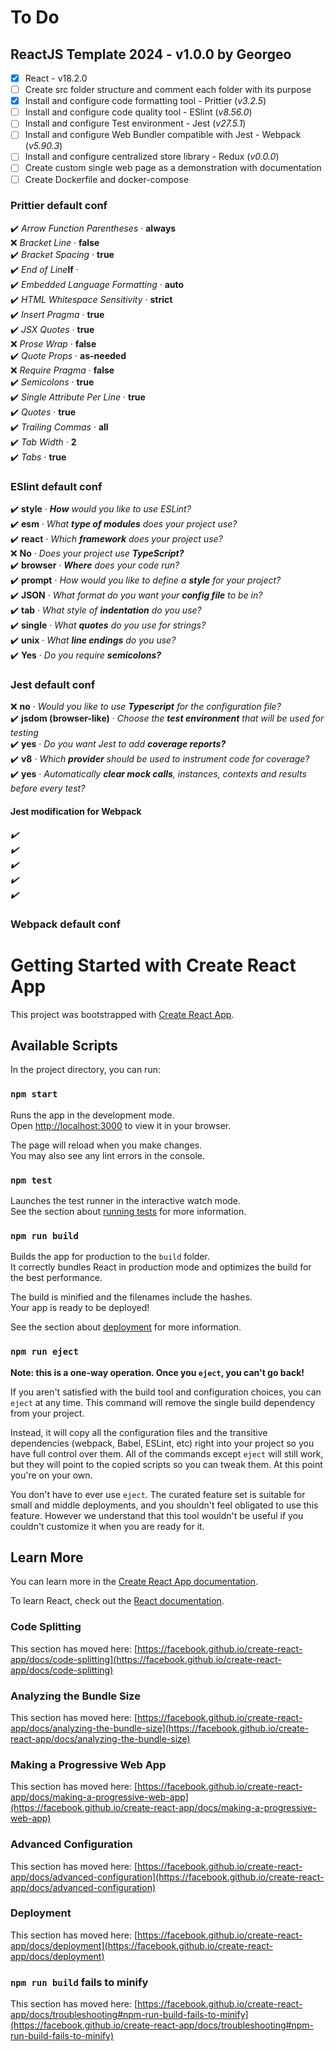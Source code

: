 # To Do

## ReactJS Template 2024 - v1.0.0 by Georgeo

- [x] React - v18.2.0
- [ ] Create src folder structure and comment each folder with its purpose
- [x] Install and configure code formatting tool - Prittier (<i>v3.2.5</i>)
- [ ] Install and configure code quality tool - ESlint (<i>v8.56.0</i>)
- [ ] Install and configure Test environment - Jest (<i>v27.5.1</i>)
- [ ] Install and configure Web Bundler compatible with Jest - Webpack (<i>v5.90.3</i>)
- [ ] Install and configure centralized store library - Redux (<i>v0.0.0</i>)
- [ ] Create custom single web page as a demonstration with documentation
- [ ] Create Dockerfile and docker-compose

### Prittier default conf

:heavy_check_mark: <i>Arrow Function Parentheses</i> · <b>always</b>\
:x: <i>Bracket Line</i> · <b>false</b>\
:heavy_check_mark: <i>Bracket Spacing</i> · <b>true</b>\
:heavy_check_mark: <i>End of Line</i><b>lf</b> · \
:heavy_check_mark: <i>Embedded Language Formatting</i> · <b>auto</b>\
:heavy_check_mark: <i>HTML Whitespace Sensitivity</i> · <b>strict</b>\
:heavy_check_mark: <i>Insert Pragma</i> · <b>true</b>\
:heavy_check_mark: <i>JSX Quotes</i> · <b>true</b>\
:x: <i>Prose Wrap</i> · <b>false</b>\
:heavy_check_mark: <i>Quote Props</i> · <b>as-needed</b>\
:x: <i>Require Pragma</i> · <b>false</b>\
:heavy_check_mark: <i>Semicolons</i> · <b>true</b>\
:heavy_check_mark: <i>Single Attribute Per Line</i> · <b>true</b>\
:heavy_check_mark: <i>Quotes</i> · <b>true</b>\
:heavy_check_mark: <i>Trailing Commas</i> · <b>all</b>\
:heavy_check_mark: <i>Tab Width</i> · <b>2</b>\
:heavy_check_mark: <i>Tabs</i> · <b>true</b>

### ESlint default conf

:heavy_check_mark: <b>style</b> · <i><b>How</b> would you like to use ESLint?</i>\
:heavy_check_mark: <b>esm</b> · <i>What <b>type of modules</b> does your project use?</i>\
:heavy_check_mark: <b>react</b> · <i>Which <b>framework</b> does your project use?</i>\
:x: <b>No</b> · <i>Does your project use <b>TypeScript?</b></i>\
:heavy_check_mark: <b>browser</b> · <i><b>Where</b> does your code run?</i>\
:heavy_check_mark: <b>prompt</b> · <i>How would you like to define a <b>style</b> for your project?</i>\
:heavy_check_mark: <b>JSON</b> · <i>What format do you want your <b>config file</b> to be in?</i>\
:heavy_check_mark: <b>tab</b> · <i>What style of <b>indentation</b> do you use?</i>\
:heavy_check_mark: <b>single</b> · <i>What <b>quotes</b> do you use for strings?</i>\
:heavy_check_mark: <b>unix</b> · <i>What <b>line endings</b> do you use?</i>\
:heavy_check_mark: <b>Yes</b> · <i>Do you require <b>semicolons?</b></i>

### Jest default conf

:x: <b>no</b> · <i>Would you like to use <b>Typescript</b> for the configuration file?</i>\
:heavy_check_mark: <b>jsdom (browser-like)</b> · <i>Choose the <b>test environment</b> that will be used for testing</i>\
:heavy_check_mark: <b>yes</b> · <i>Do you want Jest to add <b>coverage reports?</b></i>\
:heavy_check_mark: <b>v8</b> · <i>Which <b>provider</b> should be used to instrument code for coverage?</b></i>\
:heavy_check_mark: <b>yes</b> · <i>Automatically <b>clear mock calls</b>, instances, contexts and results before every test?</i>

#### Jest modification for Webpack

<i>:heavy_check_mark: </i>\
<i>:heavy_check_mark: </i>\
<i>:heavy_check_mark: </i>\
<i>:heavy_check_mark: </i>\
<i>:heavy_check_mark: </i>

### Webpack default conf

# Getting Started with Create React App

This project was bootstrapped with [Create React App](https://github.com/facebook/create-react-app).

## Available Scripts

In the project directory, you can run:

### `npm start`

Runs the app in the development mode.\
Open [http://localhost:3000](http://localhost:3000) to view it in your browser.

The page will reload when you make changes.\
You may also see any lint errors in the console.

### `npm test`

Launches the test runner in the interactive watch mode.\
See the section about [running tests](https://facebook.github.io/create-react-app/docs/running-tests) for more information.

### `npm run build`

Builds the app for production to the `build` folder.\
It correctly bundles React in production mode and optimizes the build for the best performance.

The build is minified and the filenames include the hashes.\
Your app is ready to be deployed!

See the section about [deployment](https://facebook.github.io/create-react-app/docs/deployment) for more information.

### `npm run eject`

**Note: this is a one-way operation. Once you `eject`, you can't go back!**

If you aren't satisfied with the build tool and configuration choices, you can `eject` at any time. This command will remove the single build dependency from your project.

Instead, it will copy all the configuration files and the transitive dependencies (webpack, Babel, ESLint, etc) right into your project so you have full control over them. All of the commands except `eject` will still work, but they will point to the copied scripts so you can tweak them. At this point you're on your own.

You don't have to ever use `eject`. The curated feature set is suitable for small and middle deployments, and you shouldn't feel obligated to use this feature. However we understand that this tool wouldn't be useful if you couldn't customize it when you are ready for it.

## Learn More

You can learn more in the [Create React App documentation](https://facebook.github.io/create-react-app/docs/getting-started).

To learn React, check out the [React documentation](https://reactjs.org/).

### Code Splitting

This section has moved here: [https://facebook.github.io/create-react-app/docs/code-splitting](https://facebook.github.io/create-react-app/docs/code-splitting)

### Analyzing the Bundle Size

This section has moved here: [https://facebook.github.io/create-react-app/docs/analyzing-the-bundle-size](https://facebook.github.io/create-react-app/docs/analyzing-the-bundle-size)

### Making a Progressive Web App

This section has moved here: [https://facebook.github.io/create-react-app/docs/making-a-progressive-web-app](https://facebook.github.io/create-react-app/docs/making-a-progressive-web-app)

### Advanced Configuration

This section has moved here: [https://facebook.github.io/create-react-app/docs/advanced-configuration](https://facebook.github.io/create-react-app/docs/advanced-configuration)

### Deployment

This section has moved here: [https://facebook.github.io/create-react-app/docs/deployment](https://facebook.github.io/create-react-app/docs/deployment)

### `npm run build` fails to minify

This section has moved here: [https://facebook.github.io/create-react-app/docs/troubleshooting#npm-run-build-fails-to-minify](https://facebook.github.io/create-react-app/docs/troubleshooting#npm-run-build-fails-to-minify)
